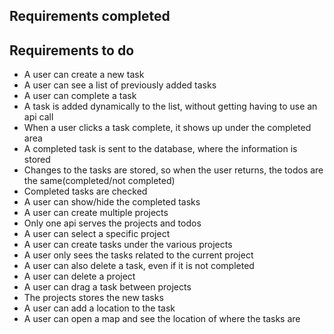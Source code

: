 Requirements completed
-----


Requirements to do
-----
* A user can create a new task
* A user can see a list of previously added tasks
* A user can complete a task
* A task is added dynamically to the list, without getting having to use an api call
* When a user clicks a task complete, it shows up under the completed area
* A completed task is sent to the database, where the information is stored
* Changes to the tasks are stored, so when the user returns, the todos are the same(completed/not completed)
* Completed tasks are checked
* A user can show/hide the completed tasks
* A user can create multiple projects
* Only one api serves the projects and todos
* A user can select a specific project
* A user can create tasks under the various projects
* A user only sees the tasks related to the current project
* A user can also delete a task, even if it is not completed
* A user can delete a project
* A user can drag a task between projects
* The projects stores the new tasks
* A user can add a location to the task
* A user can open a map and see the location of where the tasks are
